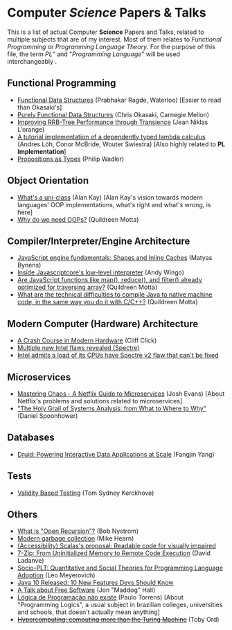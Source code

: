 # Computer *Science* Papers & Talks
This is a list of actual Computer **Science** Papers and Talks, related to multiple subjects that are of my interest. Most of them relates to *Functional Programming* or *Programming Language Theory*.
For the purpose of this file, the term *PL*" and "*Programming Language*" will be used interchangeably .

## Functional Programming
- [Functional Data Structures](https://cs.uwaterloo.ca/~plragde/flaneries/FDS/) (Prabhakar Ragde, Waterloo) \[Easier to read than Okasaki's\]
- [Purely Functional Data Structures](https://www.cs.cmu.edu/~rwh/theses/okasaki.pdf) (Chris Okasaki, Carnegie Mellon)
- [Improving RRB-Tree Performance through Transience](https://hypirion.com/musings/thesis)  (Jean Niklas L'orange)
- [A tutorial implementation of a dependently typed lambda calculus](https://www.andres-loeh.de/LambdaPi/LambdaPi.pdf) (Andres Löh, Conor McBride, Wouter Swiestra) [Also highly related to **PL Implementation**]
- [Propositions as Types](https://www.youtube.com/watch?v=IOiZatlZtGU) (Philip Wadler)

## Object Orientation
- [What's a uni-class](https://www.quora.com/Whats-a-uni-class/answer/Alan-Kay-11) (Alan Kay) \[Alan Kay's vision towards modern languages' OOP implementations, what's right and what's wrong, is here\]
- [Why do we need OOPs?](https://www.quora.com/Why-do-we-need-OOPs) (Quildreen Motta)

## Compiler/Interpreter/Engine Architecture
- [JavaScript engine fundamentals: Shapes and Inline Caches](https://mathiasbynens.be/notes/shapes-ics) (Matyas Bynens)
- [Inside Javascriptcore's low-level interpreter](https://wingolog.org/archives/2012/06/27/inside-javascriptcores-low-level-interpreter) (Andy Wingo)
- [Are JavaScript functions like map(), reduce(), and filter() already optimized for traversing array?](https://www.quora.com/Are-JavaScript-functions-like-map-reduce-and-filter-already-optimized-for-traversing-array) (Quildreen Motta)
- [What are the technical difficulties to compile Java to native machine code, in the same way you do it with C/C++?](https://www.quora.com/What-are-the-technical-difficulties-to-compile-Java-to-native-machine-code-in-the-same-way-you-do-it-with-C-C) (Quildreen Motta)
## Modern Computer (Hardware) Architecture
- [A Crash Course in Modern Hardware](https://www.youtube.com/watch?v=OFgxAFdxYAQ) (Cliff Click)
- [Multiple new Intel flaws revealed (Spectre)](https://www.heise.de/ct/artikel/Exclusive-Spectre-NG-Multiple-new-Intel-CPU-flaws-revealed-several-serious-4040648.html)
- [Intel admits a load of its CPUs have Spectre v2 flaw that can't be fixed](http://www.theregister.co.uk/2018/04/04/intel_spectre_microcode_updates/)
## Microservices
-  [Mastering Chaos - A Netflix Guide to Microservices](https://www.youtube.com/watch?v=CZ3wIuvmHeM) (Josh Evans) [About Netflix's problems and solutions related to microservices]
- ["The Holy Grail of Systems Analysis: from What to Where to Why"](https://www.youtube.com/watch?v=3u-td4vZYHU) (Daniel Spoonhower)

## Databases
- [Druid: Powering Interactive Data Applications at Scale](https://www.youtube.com/watch?v=vbH8E0nH2Nw) (Fangjin Yang)

## Tests
- [Validity Based Testing](https://www.youtube.com/watch?v=cPE577X4kIY) (Tom Sydney Kerckhove)

## Others
- [What is "Open Recursion"?](http://journal.stuffwithstuff.com/2013/08/26/what-is-open-recursion/) (Bob Nystrom)
- [Modern garbage collection](https://blog.plan99.net/modern-garbage-collection-911ef4f8bd8e) (Mike Hearn)
- [(Accessibility) Scalas's proposal: Readable code for visually impaired](https://github.com/scalacenter/advisoryboard/blob/master/proposals/016-verbal-descriptions.md)
- [7-Zip: From Uninitialized Memory to Remote Code Execution](https://landave.io/2018/05/7-zip-from-uninitialized-memory-to-remote-code-execution/) (David Ladanve)
- [Socio-PLT: Quantitative and Social Theories for Programming Language Adoption](https://www.youtube.com/watch?v=v2ITaI4y7_0) (Leo Meyerovich)
- [Java 10 Released: 10 New Features Devs Should Know](https://dzone.com/articles/java-10-released-10-new-features-devs-should-know?utm_source=quora)
- [A Talk about Free Software](https://www.youtube.com/watch?v=KpsSvBvFXNQ) (Jon "Maddog" Hall)
- [Lógica de Programação não existe](https://www.youtube.com/watch?v=VpzhH9CXOy0) (Paulo Torrens) [About "Programming Logics", a usual subject in brazilian colleges, universities and schools, that doesn't actually mean anything]
- [~~Hypercomputing: computing more than the Turing Machine~~](https://arxiv.org/ftp/math/papers/0209/0209332.pdf) (Toby Ord)
